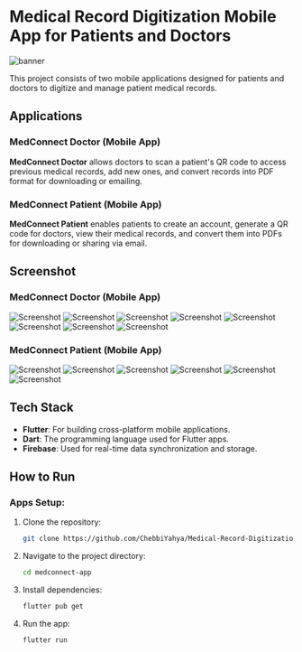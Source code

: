 # Medical Record Digitization Mobile App for Patients and Doctors

![banner](./medconnect_image.png)

This project consists of two mobile applications designed for patients and doctors to digitize and manage patient medical records.

## Applications

### MedConnect Doctor (Mobile App)
**MedConnect Doctor** allows doctors to scan a patient's QR code to access previous medical records, add new ones, and convert records into PDF format for downloading or emailing.

### MedConnect Patient (Mobile App)
**MedConnect Patient** enables patients to create an account, generate a QR code for doctors, view their medical records, and convert them into PDFs for downloading or sharing via email.

## Screenshot
### MedConnect Doctor (Mobile App)
![Screenshot](./images/doctor/login_image.png)
![Screenshot](./images/doctor/home_image.png)
![Screenshot](./images/doctor/patient_image.png)
![Screenshot](./images/doctor/ajouter_dossier_image.png)
![Screenshot](./images/doctor/dossier_image.png)
![Screenshot](./images/doctor/gmail_image.png)
![Screenshot](./images/doctor/pdf_image.png)
![Screenshot](./images/doctor/add_qr_image.png)

### MedConnect Patient (Mobile App)
![Screenshot](./images/patient/login_image.png)
![Screenshot](./images/patient/home_image.png)
![Screenshot](./images/patient/dossier_image.png)
![Screenshot](./images/patient/gmail_image.png)
![Screenshot](./images/patient/pdf_image.png)
![Screenshot](./images/patient/qr_image.png)

## Tech Stack

- **Flutter**: For building cross-platform mobile applications.
- **Dart**: The programming language used for Flutter apps.
- **Firebase**: Used for real-time data synchronization and storage.

## How to Run

### Apps Setup:

1. Clone the repository:
   ```bash
   git clone https://github.com/ChebbiYahya/Medical-Record-Digitization-Mobile-App-for-Patients-and-Doctors.git

2. Navigate to the project directory:
   ```bash
   cd medconnect-app

3. Install dependencies:
   ```bash
   flutter pub get

4. Run the app:
   ```bash
   flutter run